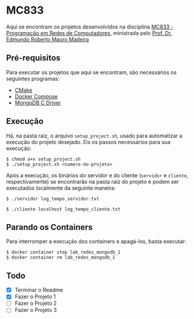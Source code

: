 # MC833
Aqui se encontram os projetos desenvolvidos na disciplina [MC833 - Programação em Redes de Computadores](http://www.ic.unicamp.br/~edmundo/MC833/), ministrada pelo [Prof. Dr. Edmundo Roberto Mauro
Madeira](http://www.ic.unicamp.br/~edmundo/)

## Pré-requisitos
Para executar os projetos que aqui se encontram, são necessários os seguintes programas:
- [CMake](https://cmake.org/)
- [Docker Compose](https://docs.docker.com/compose/install/)
- [MongoDB C Driver](http://mongoc.org/)

## Execução
Há, na pasta raiz, o arquivo `setup_project.sh`, usado para automatizar a execução do projeto desejado. Eis os passos necessários para sua execução:
```
$ chmod a+x setup_project.sh
$ ./setup_project.sh <numero-do-projeto>
```
Após a execução, os binários do servidor e do cliente (`servidor` e `cliente`, respectivamente) se encontrarão na pasta raiz do projeto e podem ser executados localmente da seguinte maneira:

`$ ./servidor log_tempo_servidor.txt`

`$ ./cliente localhost log_tempo_cliente.txt`

## Parando os Containers
Para interromper a execução dos containers e apagá-los, basta executar:
```
$ docker container stop lab_redes_mongodb_1
$ docker container rm lab_redes_mongodb_1
```

## Todo
- [X] Terminar o Readme
- [X] Fazer o Projeto 1
- [ ] Fazer o Projeto 2
- [ ] Fazer o Projeto 3
